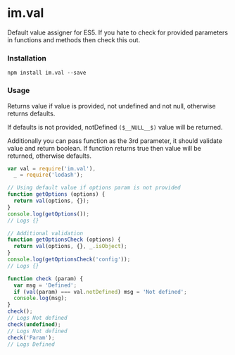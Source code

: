 # im.val
Default value assigner for ES5.
If you hate to check for provided parameters in functions and methods then check this out.

### Installation
```
npm install im.val --save
```

### Usage
Returns value if value is provided, not undefined and not null, otherwise returns defaults.

If defaults is not provided, notDefined ```($__NULL__$)``` value will be returned.

Additionally you can pass function as the 3rd parameter, it should validate value and
return boolean. If function returns true then value will be returned, otherwise defaults.
```js
var val = require('im.val'),
  _ = require('lodash');

// Using default value if options param is not provided
function getOptions (options) {
  return val(options, {});
}
console.log(getOptions());
// Logs {}

// Additional validation
function getOptionsCheck (options) {
  return val(options, {}, _.isObject);
}
console.log(getOptionsCheck('config'));
// Logs {}

function check (param) {
  var msg = 'Defined';
  if (val(param) === val.notDefined) msg = 'Not defined';
  console.log(msg);
}
check();
// Logs Not defined
check(undefined);
// Logs Not defined
check('Param');
// Logs Defined
```
